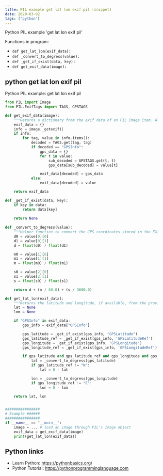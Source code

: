 ```yaml
---
title: PIL example get lat lon exif pil (snippet)
date: 2020-03-02
tags: ["python"]
---
```

Python PIL example 'get lat lon exif pil'

Functions in program: 
* `def get_lat_lon(exif_data):`
* `def _convert_to_degress(value):`
* `def _get_if_exist(data, key):`
* `def get_exif_data(image):`

## python get lat lon exif pil

Python PIL example: get lat lon exif pil

```python
from PIL import Image
from PIL.ExifTags import TAGS, GPSTAGS

def get_exif_data(image):
    """Returns a dictionary from the exif data of an PIL Image item. Also converts the GPS Tags"""
    exif_data = {}
    info = image._getexif()
    if info:
        for tag, value in info.items():
            decoded = TAGS.get(tag, tag)
            if decoded == "GPSInfo":
                gps_data = {}
                for t in value:
                    sub_decoded = GPSTAGS.get(t, t)
                    gps_data[sub_decoded] = value[t]

                exif_data[decoded] = gps_data
            else:
                exif_data[decoded] = value

    return exif_data

def _get_if_exist(data, key):
    if key in data:
        return data[key]
		
    return None
	
def _convert_to_degress(value):
    """Helper function to convert the GPS coordinates stored in the EXIF to degress in float format"""
    d0 = value[0][0]
    d1 = value[0][1]
    d = float(d0) / float(d1)

    m0 = value[1][0]
    m1 = value[1][1]
    m = float(m0) / float(m1)

    s0 = value[2][0]
    s1 = value[2][1]
    s = float(s0) / float(s1)

    return d + (m / 60.0) + (s / 3600.0)

def get_lat_lon(exif_data):
    """Returns the latitude and longitude, if available, from the provided exif_data (obtained through get_exif_data above)"""
    lat = None
    lon = None

    if "GPSInfo" in exif_data:		
        gps_info = exif_data["GPSInfo"]

        gps_latitude = _get_if_exist(gps_info, "GPSLatitude")
        gps_latitude_ref = _get_if_exist(gps_info, 'GPSLatitudeRef')
        gps_longitude = _get_if_exist(gps_info, 'GPSLongitude')
        gps_longitude_ref = _get_if_exist(gps_info, 'GPSLongitudeRef')

        if gps_latitude and gps_latitude_ref and gps_longitude and gps_longitude_ref:
            lat = _convert_to_degress(gps_latitude)
            if gps_latitude_ref != "N":                     
                lat = 0 - lat

            lon = _convert_to_degress(gps_longitude)
            if gps_longitude_ref != "E":
                lon = 0 - lon

    return lat, lon


################
# Example ######
################
if __name__ == "__main__":
    image = ... # load an image through PIL's Image object
    exif_data = get_exif_data(image)
    print(get_lat_lon(exif_data))


```

## Python links

- Learn Python: https://pythonbasics.org/
- Python Tutorial: https://pythonprogramminglanguage.com
